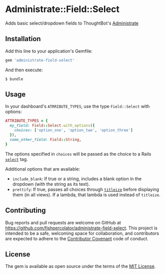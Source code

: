 # Administrate::Field::Select

Adds basic select/dropdown fields to ThoughtBot's [Administrate](https://github.com/thoughtbot/administrate)

## Installation

Add this line to your application's Gemfile:

```ruby
gem 'administrate-field-select'
```

And then execute:

    $ bundle

## Usage

In your dashboard's `ATRRIBUTE_TYPES`, use the type `Field::Select` with options:

```ruby
ATTRIBUTE_TYPES = {
  my_field: Field::Select.with_options({
    choices: ['option_one', 'option_two', 'option_three']
  }),
  some_other_field: Field::String,
}
```

The options specified in `choices` will be passed as the choice to a Rails [`select`](http://api.rubyonrails.org/classes/ActionView/Helpers/FormBuilder.html#method-i-select) tag.

Additional options that are available:

* `include_blank`: If true or a string, includes a blank option in the dropdown (with the string as its text).
* `prettify`: If true, passes all choices through [`titleize`](http://api.rubyonrails.org/classes/String.html#method-i-titleize) before displaying them (in all views). If a lambda, that lambda is used instead of `titleize`.

## Contributing

Bug reports and pull requests are welcome on GitHub at https://github.com/fishpercolator/administrate-field-select. This project is intended to be a safe, welcoming space for collaboration, and contributors are expected to adhere to the [Contributor Covenant](http://contributor-covenant.org) code of conduct.

## License

The gem is available as open source under the terms of the [MIT License](http://opensource.org/licenses/MIT).

